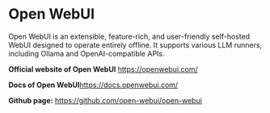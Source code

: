 # Open WebUI

Open WebUI is an extensible, feature-rich, and user-friendly self-hosted WebUI designed to operate entirely offline. It supports various LLM runners, including Ollama and OpenAI-compatible APIs.


**Official website of Open WebUI** https://openwebui.com/

**Docs of Open WebUI**https://docs.openwebui.com/

**Github page:** https://github.com/open-webui/open-webui
